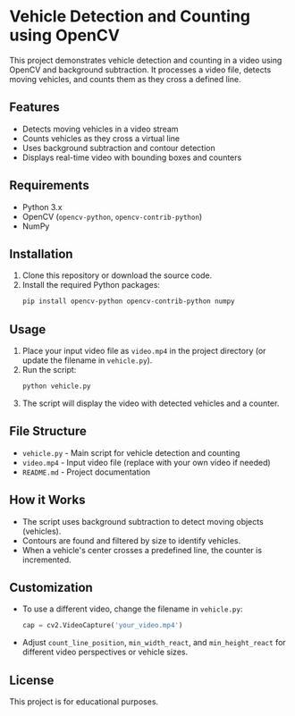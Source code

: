 # Vehicle Detection and Counting using OpenCV

This project demonstrates vehicle detection and counting in a video using OpenCV and background subtraction. It processes a video file, detects moving vehicles, and counts them as they cross a defined line.

## Features
- Detects moving vehicles in a video stream
- Counts vehicles as they cross a virtual line
- Uses background subtraction and contour detection
- Displays real-time video with bounding boxes and counters

## Requirements
- Python 3.x
- OpenCV (`opencv-python`, `opencv-contrib-python`)
- NumPy

## Installation
1. Clone this repository or download the source code.
2. Install the required Python packages:
   ```bash
   pip install opencv-python opencv-contrib-python numpy
   ```

## Usage
1. Place your input video file as `video.mp4` in the project directory (or update the filename in `vehicle.py`).
2. Run the script:
   ```bash
   python vehicle.py
   ```
3. The script will display the video with detected vehicles and a counter.

## File Structure
- `vehicle.py` - Main script for vehicle detection and counting
- `video.mp4` - Input video file (replace with your own video if needed)
- `README.md` - Project documentation

## How it Works
- The script uses background subtraction to detect moving objects (vehicles).
- Contours are found and filtered by size to identify vehicles.
- When a vehicle's center crosses a predefined line, the counter is incremented.

## Customization
- To use a different video, change the filename in `vehicle.py`:
  ```python
  cap = cv2.VideoCapture('your_video.mp4')
  ```
- Adjust `count_line_position`, `min_width_react`, and `min_height_react` for different video perspectives or vehicle sizes.

## License
This project is for educational purposes.
